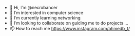 - 👋 Hi, I’m @necrobancer
- 👀 I’m interested in computer science
- 🌱 I’m currently learning networking
- 💞️ I’m looking to collaborate on guiding me to do projects ...
- 📫 How to reach me https://www.instagram.com/ahmedb_t/

<!---
necrobancer/necrobancer is a ✨ special ✨ repository because its `README.md` (this file) appears on your GitHub profile.
You can click the Preview link to take a look at your changes.
--->

